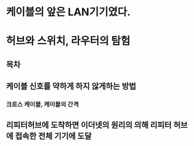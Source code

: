 # 케이블의 앞은 LAN기기였다.
# 허브와 스위치, 라우터의 탐험

## 목차

## 케이블 신호를 약하게 하지 않게하는 방법
### 크로스 케이블, 케이블의 간격 

## 리피터허브에 도착하면 이더넷의 원리의 의해 리피터 허브에 접속한 전체 기기에 도달